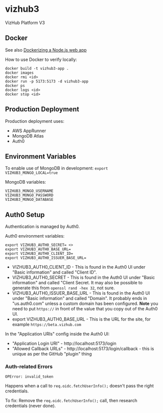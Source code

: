 # vizhub3

VizHub Platform V3

## Docker

See also [Dockerizing a Node.js web app](https://nodejs.org/en/docs/guides/nodejs-docker-webapp)

How to use Docker to verify locally:

```
docker build -t vizhub3-app .
docker images
docker rmi <id>
docker run -p 5173:5173 -d vizhub3-app
docker ps
docker logs <id>
docker stop <id>
```

## Production Deployment

Production deployment uses:

- AWS AppRunner
- MongoDB Atlas
- Auth0

## Environment Variables

To enable use of MongoDB in development:
`export VIZHUB3_MONGO_LOCAL=true`

MongoDB variables:

```
VIZHUB3_MONGO_USERNAME
VIZHUB3_MONGO_PASSWORD
VIZHUB3_MONGO_DATABASE
```

## Auth0 Setup

Authentication is managed by Auth0.

Auth0 environment variables:

```
export VIZHUB3_AUTH0_SECRET= <>
export VIZHUB3_AUTH0_BASE_URL=
export VIZHUB3_AUTH0_CLIENT_ID=
export VIZHUB3_AUTH0_ISSUER_BASE_URL=
```

- VIZHUB3_AUTH0_CLIENT_ID - This is found in the Auth0 UI under "Basic information" and called "Client ID".
- VIZHUB3_AUTH0_SECRET - This is found in the Auth0 UI under "Basic information" and called "Client Secret. It may also be possible to generate this from `openssl rand -hex 32`, not sure.
- VIZHUB3_AUTH0_ISSUER_BASE_URL - This is found in the Auth0 UI under "Basic information" and called "Domain". It probably ends in "us.auth0.com" unless a custom domain has been configured. **Note** you need to put `https://` in front of the value that you copy out of the Auth0 UI.
- export VIZHUB3_AUTH0_BASE_URL - This is the URL for the site, for example `https://beta.vizhub.com`

In the "Application URIs" config inside the Auth0 UI:

- "Application Login URI" - http://localhost:5173/login
- "Allowed Callback URLs" - http://localhost:5173/login/callback - this is unique as per the GitHub "plugin" thing

### Auth-related Errors

```
OPError: invalid_token
```

Happens when a call to `req.oidc.fetchUserInfo();` doesn't pass the right credentials.

To fix: Remove the `req.oidc.fetchUserInfo();` call, then research credentials (never done).

